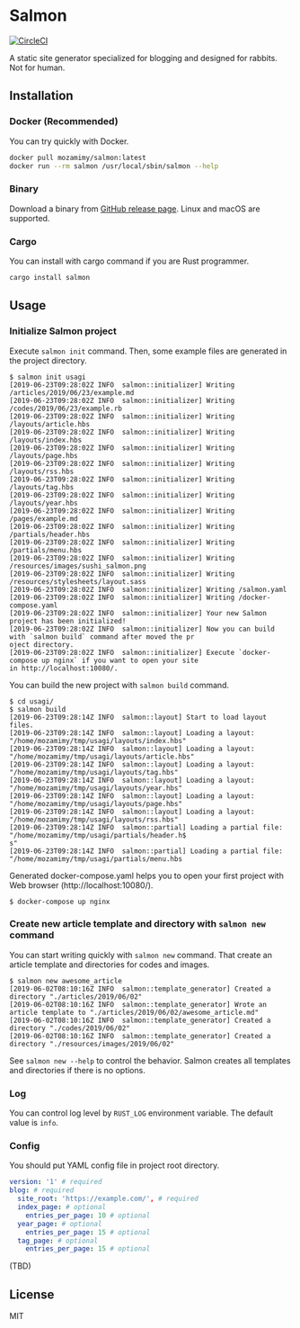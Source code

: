 # Salmon

[![CircleCI](https://circleci.com/gh/mozamimy/salmon.svg?style=svg)](https://circleci.com/gh/mozamimy/salmon)

A static site generator specialized for blogging and designed for rabbits. Not for human.

## Installation

### Docker (Recommended)

You can try quickly with Docker.

```sh
docker pull mozamimy/salmon:latest
docker run --rm salmon /usr/local/sbin/salmon --help
```

### Binary

Download a binary from [GitHub release page](https://github.com/mozamimy/salmon/releases). Linux and macOS are supported.

### Cargo

You can install with cargo command if you are Rust programmer.

```sh
cargo install salmon
```

## Usage

### Initialize Salmon project

Execute `salmon init` command. Then, some example files are generated in the project directory.

```
$ salmon init usagi
[2019-06-23T09:28:02Z INFO  salmon::initializer] Writing /articles/2019/06/23/example.md
[2019-06-23T09:28:02Z INFO  salmon::initializer] Writing /codes/2019/06/23/example.rb
[2019-06-23T09:28:02Z INFO  salmon::initializer] Writing /layouts/article.hbs
[2019-06-23T09:28:02Z INFO  salmon::initializer] Writing /layouts/index.hbs
[2019-06-23T09:28:02Z INFO  salmon::initializer] Writing /layouts/page.hbs
[2019-06-23T09:28:02Z INFO  salmon::initializer] Writing /layouts/rss.hbs
[2019-06-23T09:28:02Z INFO  salmon::initializer] Writing /layouts/tag.hbs
[2019-06-23T09:28:02Z INFO  salmon::initializer] Writing /layouts/year.hbs
[2019-06-23T09:28:02Z INFO  salmon::initializer] Writing /pages/example.md
[2019-06-23T09:28:02Z INFO  salmon::initializer] Writing /partials/header.hbs
[2019-06-23T09:28:02Z INFO  salmon::initializer] Writing /partials/menu.hbs
[2019-06-23T09:28:02Z INFO  salmon::initializer] Writing /resources/images/sushi_salmon.png
[2019-06-23T09:28:02Z INFO  salmon::initializer] Writing /resources/stylesheets/layout.sass
[2019-06-23T09:28:02Z INFO  salmon::initializer] Writing /salmon.yaml
[2019-06-23T09:28:02Z INFO  salmon::initializer] Writing /docker-compose.yaml
[2019-06-23T09:28:02Z INFO  salmon::initializer] Your new Salmon project has been initialized!
[2019-06-23T09:28:02Z INFO  salmon::initializer] Now you can build with `salmon build` command after moved the pr
oject directory.
[2019-06-23T09:28:02Z INFO  salmon::initializer] Execute `docker-compose up nginx` if you want to open your site
in http://localhost:10080/.
```

You can build the new project with `salmon build` command.

```
$ cd usagi/
$ salmon build
[2019-06-23T09:28:14Z INFO  salmon::layout] Start to load layout files.
[2019-06-23T09:28:14Z INFO  salmon::layout] Loading a layout: "/home/mozamimy/tmp/usagi/layouts/index.hbs"
[2019-06-23T09:28:14Z INFO  salmon::layout] Loading a layout: "/home/mozamimy/tmp/usagi/layouts/article.hbs"
[2019-06-23T09:28:14Z INFO  salmon::layout] Loading a layout: "/home/mozamimy/tmp/usagi/layouts/tag.hbs"
[2019-06-23T09:28:14Z INFO  salmon::layout] Loading a layout: "/home/mozamimy/tmp/usagi/layouts/year.hbs"
[2019-06-23T09:28:14Z INFO  salmon::layout] Loading a layout: "/home/mozamimy/tmp/usagi/layouts/page.hbs"
[2019-06-23T09:28:14Z INFO  salmon::layout] Loading a layout: "/home/mozamimy/tmp/usagi/layouts/rss.hbs"
[2019-06-23T09:28:14Z INFO  salmon::partial] Loading a partial file: "/home/mozamimy/tmp/usagi/partials/header.h$
s"
[2019-06-23T09:28:14Z INFO  salmon::partial] Loading a partial file: "/home/mozamimy/tmp/usagi/partials/menu.hbs
```

Generated docker-compose.yaml helps you to open your first project with Web browser (http://localhost:10080/).

```
$ docker-compose up nginx
```

### Create new article template and directory with `salmon new` command

You can start writing quickly with `salmon new` command. That create an article template and directories for codes and images.

```
$ salmon new awesome_article
[2019-06-02T08:10:16Z INFO  salmon::template_generator] Created a directory "./articles/2019/06/02"
[2019-06-02T08:10:16Z INFO  salmon::template_generator] Wrote an article template to "./articles/2019/06/02/awesome_article.md"
[2019-06-02T08:10:16Z INFO  salmon::template_generator] Created a directory "./codes/2019/06/02"
[2019-06-02T08:10:16Z INFO  salmon::template_generator] Created a directory "./resources/images/2019/06/02"
```

See `salmon new --help` to control the behavior. Salmon creates all templates and directories if there is no options.

### Log

You can control log level by `RUST_LOG` environment variable. The default value is `info`.

### Config

You should put YAML config file in project root directory.

```yaml
version: '1' # required
blog: # required
  site_root: 'https://example.com/', # required
  index_page: # optional
    entries_per_page: 10 # optional
  year_page: # optional
    entries_per_page: 15 # optional
  tag_page: # optional
    entries_per_page: 15 # optional
```

(TBD)

## License

MIT
